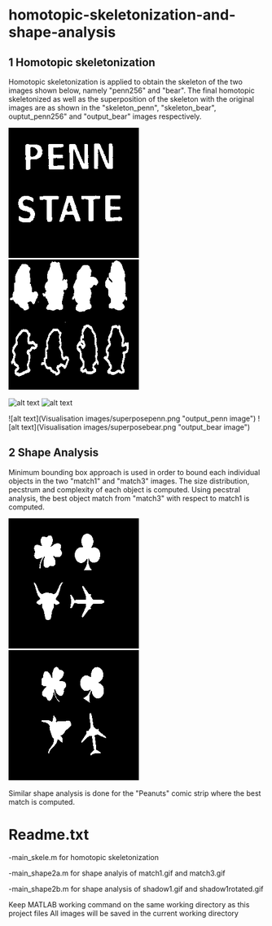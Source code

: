 # homotopic-skeletonization-and-shape-analysis
## 1 Homotopic skeletonization
Homotopic skeletonization is applied to obtain the skeleton of the two images shown below, namely "penn256" and "bear". The final homotopic skeletonized as well as the superposition of the skeleton with the original images are as shown in the "skeleton_penn", "skeleton_bear", ouptut_penn256" and "output_bear" images respectively. 


![alt text](penn256.gif "penn image")
![alt text](bear.gif "bear image")

![alt text](Visualisationimages/finalpenn.png "skeleton_penn image")
![alt text](Visualisationimages/finalbear.png "skeleton_bear image")

![alt text](Visualisation images/superposepenn.png "output_penn image")
![alt text](Visualisation images/superposebear.png "output_bear image")

## 2 Shape Analysis 
Minimum bounding box approach is used in order to bound each individual objects in the two "match1" and "match3" images. The size distribution, pecstrum and complexity of each object is computed. Using pecstral analysis, the best object match from "match3" with respect to match1 is computed. 


![alt text](match1.gif "match1 image")
![alt text](match3.gif "match3 image")


Similar shape analysis is done for the "Peanuts" comic strip where the best match is computed. 





# Readme.txt 

-main_skele.m for homotopic skeletonization

-main_shape2a.m for shape analyis of match1.gif and match3.gif

-main_shape2b.m for shape analysis of shadow1.gif and shadow1rotated.gif



Keep MATLAB working command on the same working directory as this project files
All images will be saved in the current working directory

